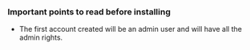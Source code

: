 ### Important points to read before installing

- The first account created will be an admin user and will have all the admin rights.
